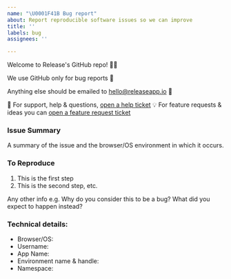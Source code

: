 ```yaml
---
name: "\U0001F41B Bug report"
about: Report reproducible software issues so we can improve
title: ''
labels: bug
assignees: ''

---
```


Welcome to Release's GitHub repo! 👋🎉

We use GitHub only for bug reports 🐛

Anything else should be emailed to hello@releaseapp.io 👫

🚨 For support, help & questions, [open a help ticket](https://github.com/releaseapp-io/release/issues)
💡 For feature requests & ideas you can [open a feature request ticket](https://github.com/releaseapp-io/release/issues)

### Issue Summary

A summary of the issue and the browser/OS environment in which it occurs.

### To Reproduce

1. This is the first step
2. This is the second step, etc.

Any other info e.g. Why do you consider this to be a bug? What did you expect to happen instead?

### Technical details:

* Browser/OS:
* Username:
* App Name:
* Environment name & handle:
* Namespace:
